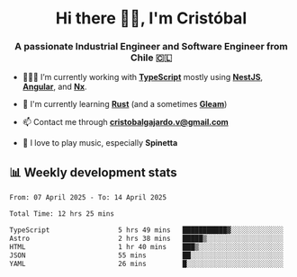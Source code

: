 <h1 align="center">Hi there ✌🏻, I'm Cristóbal</h1>
<h3 align="center">A passionate Industrial Engineer and Software Engineer from Chile 🇨🇱</h3>

- 🧑🏻‍💻 I’m currently working with **[TypeScript](https://www.typescriptlang.org)** mostly using **[NestJS](https://nestjs.com)**, **[Angular](https://angular.io)**, and **[Nx](https://nx.dev)**.

- 🌱 I'm currently learning **[Rust](https://www.rust-lang.org)** (and a sometimes **[Gleam](https://gleam.run/)**)

- 📫 Contact me through **cristobalgajardo.v@gmail.com**

- 🎸 I love to play music, especially **Spinetta**

## 📊 Weekly development stats

<!--START_SECTION:waka-->

```txt
From: 07 April 2025 - To: 14 April 2025

Total Time: 12 hrs 25 mins

TypeScript                 5 hrs 49 mins   ███████████▓░░░░░░░░░░░░░   46.50 %
Astro                      2 hrs 38 mins   █████▒░░░░░░░░░░░░░░░░░░░   21.10 %
HTML                       1 hr 40 mins    ███▒░░░░░░░░░░░░░░░░░░░░░   13.34 %
JSON                       55 mins         ██░░░░░░░░░░░░░░░░░░░░░░░   07.34 %
YAML                       26 mins         █░░░░░░░░░░░░░░░░░░░░░░░░   03.49 %
```

<!--END_SECTION:waka-->
